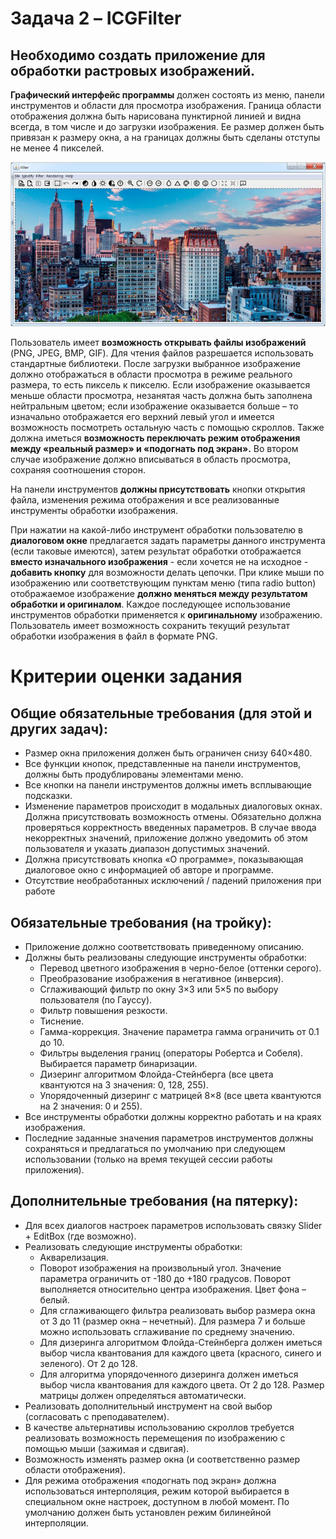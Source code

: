 # Задача 2 – ICGFilter
## Необходимо создать приложение для обработки растровых изображений.
**Графический интерфейс программы** должен состоять из меню, панели инструментов и области для просмотра изображения. Граница области отображения должна быть нарисована пунктирной линией и видна всегда, в том числе и до загрузки изображения. Ее размер должен быть привязан к размеру окна, а на границах должны быть сделаны отступы не менее 4 пикселей.

![](/markdown/Screenshot_42.png)

Пользователь имеет **возможность открывать файлы изображений** (PNG, JPEG, BMP, GIF). Для чтения
файлов разрешается использовать стандартные библиотеки. После загрузки выбранное изображение
должно отображаться в области просмотра в режиме реального размера, то есть пиксель к пикселю.
Если изображение оказывается меньше области просмотра, незанятая часть должна быть заполнена
нейтральным цветом; если изображение оказывается больше – то изначально отображается его
верхний левый угол и имеется возможность посмотреть остальную часть с помощью скроллов.
Также должна иметься **возможность переключать режим отображения между «реальный размер» и
«подогнать под экран».** Во втором случае изображение должно вписываться в область просмотра,
сохраняя соотношения сторон.

На панели инструментов **должны присутствовать** кнопки открытия файла, изменения режима
отображения и все реализованные инструменты обработки изображения.

При нажатии на какой-либо инструмент обработки пользователю в **диалоговом окне** предлагается
задать параметры данного инструмента (если таковые имеются), затем результат обработки
отображается **вместо изначального изображения** - если хочется не на исходное - **добавить кнопку** для возможности делать цепочки.
При клике мыши по изображению или соответствующим пунктам меню (типа radio button) отображаемое изображение **должно меняться
между результатом обработки и оригиналом**. Каждое последующее использование инструментов
обработки применяется к **оригинальному** изображению.
Пользователь имеет возможность сохранить текущий результат обработки изображения в файл
в формате PNG.

# Критерии оценки задания
## Общие обязательные требования (для этой и других задач):
* Размер окна приложения должен быть ограничен снизу 640×480.
* Все функции кнопок, представленные на панели инструментов, должны быть продублированы
элементами меню.
* Все кнопки на панели инструментов должны иметь всплывающие подсказки.
* Изменение параметров происходит в модальных диалоговых окнах. Должна присутствовать
возможность отмены. Обязательно должна проверяться корректность введенных параметров.
В случае ввода некорректных значений, приложение должно уведомить об этом пользователя и
указать диапазон допустимых значений.
* Должна присутствовать кнопка «О программе», показывающая диалоговое окно с информацией об
авторе и программе.
* Отсутствие необработанных исключений / падений приложения при работе

## Обязательные требования (на тройку):
* Приложение должно соответствовать приведенному описанию.
* Должны быть реализованы следующие инструменты обработки:
  - Перевод цветного изображения в черно-белое (оттенки серого).
  - Преобразование изображения в негативное (инверсия).
  - Сглаживающий фильтр по окну 3×3 или 5×5 по выбору пользователя (по Гауссу).
  - Фильтр повышения резкости.
  - Тиснение.
  - Гамма-коррекция. Значение параметра гамма ограничить от 0.1 до 10.
  - Фильтры выделения границ (операторы Робертса и Собеля). Выбирается параметр бинаризации.
  - Дизеринг алгоритмом Флойда-Стейнберга (все цвета квантуются на 3 значения: 0, 128, 255).
  - Упорядоченный дизеринг с матрицей 8×8 (все цвета квантуются на 2 значения: 0 и 255).
* Все инструменты обработки должны корректно работать и на краях изображения.
* Последние заданные значения параметров инструментов должны сохраняться и предлагаться по
умолчанию при следующем использовании (только на время текущей сессии работы приложения).

## Дополнительные требования (на пятерку):
* Для всех диалогов настроек параметров использовать связку Slider + EditBox (где возможно).
* Реализовать следующие инструменты обработки:
  - Акварелизация.
  - Поворот изображения на произвольный угол. Значение параметра ограничить от -180 до +180
градусов. Поворот выполняется относительно центра изображения. Цвет фона – белый.
  - Для сглаживающего фильтра реализовать выбор размера окна от 3 до 11 (размер окна –
нечетный). Для размера 7 и больше можно использовать сглаживание по среднему значению.
  - Для дизеринга алгоритмом Флойда-Стейнберга должен иметься выбор числа квантования для
каждого цвета (красного, синего и зеленого). От 2 до 128.
  - Для алгоритма упорядоченного дизеринга должен иметься выбор числа квантования для
каждого цвета. От 2 до 128. Размер матрицы должен определяться автоматически.
* Реализовать дополнительный инструмент на свой выбор (согласовать с преподавателем).
* В качестве альтернативы использованию скроллов требуется реализовать возможность
перемещения по изображению с помощью мыши (зажимая и сдвигая).
* Возможность изменять размер окна (и соответственно размер области отображения).
* Для режима отображения «подогнать под экран» должна использоваться интерполяция, режим
которой выбирается в специальном окне настроек, доступном в любой момент. По умолчанию
должен быть установлен режим билинейной интерполяции.

